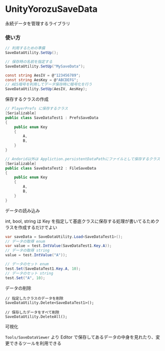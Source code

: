# UnityYorozuSaveData
永続データを管理するライブラリ


### 使い方

```cs
// 利用するための準備
SaveDataUtility.SetUp();

// 保存時の名前を指定する
SaveDataUtility.SetUp("MySaveData");

const string AesIV = @"123456789";
const string AesKey = @"ABCDEFG";
// AES暗号を利用してデータ保存時に暗号化を行う
SaveDataUtility.SetUp(AesIV, AesKey);
```

保存するクラスの作成

```cs
// PlayerPrefs に保存するクラス
[Serializable]
public class SaveDataTest1 : PrefsSaveData
{
	public enum Key
	{
		A,
		B,
	}
}

// Andorid以外は Appliction.persistentDataPathにファイルとして保存するクラス
[Serializable]
public class SaveDataTest2 : FileSaveData
{
	public enum Key
	{
		A,
		B,
	}
}
```

データの読み込み

int, bool, string は Key を指定して基底クラスに保存する処理が書いてるためクラスを作成するだけでよい

```cs
var saveData = SaveDataUtility.Load<SaveDataTest1>();
// データの取得 enum
var value = test.IntValue(SaveDataTest1.Key.A));
// データの取得 string
value = test.IntValue("A"));

// データのセット enum
test.Set(SaveDataTest1.Key.A, 10);
// データのセット string
test.Set("A", 10);
```

データの削除

```
// 指定したクラスのデータを削除
SaveDataUtility.Delete<SaveDataTest1>();

// 保存したデータをすべて削除
SaveDataUtility.DeleteAll();
````


可視化

`Tools/SaveDataViewer` より Editor で保存してあるデータの中身を見れたり、変更できるツールを利用できる

